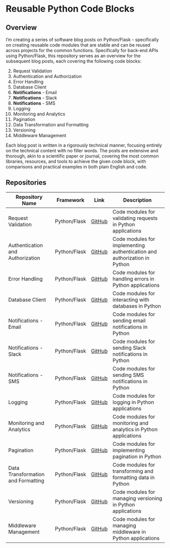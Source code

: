 # Reusable Python Code Blocks

## Overview

I’m creating a series of software blog posts on Python/Flask - specifically on creating reusable code modules that are stable and can be reused across projects for the common functions. Specifically for back-end APIs using Python/Flask, this repository serves as an overview for the subsequent blog posts, each covering the following code blocks:

2. Request Validation
3. Authentication and Authorization
4. Error Handling
5. Database Client
6. **Notifications** - Email
7. **Notifications** - Slack
8. **Notifications** - SMS
9. Logging
10. Monitoring and Analytics
11. Pagination
12. Data Transformation and Formatting
13. Versioning
14. Middleware Management

Each blog post is written in a rigorously technical manner, focusing entirely on the technical content with no filler words. The posts are extensive and thorough, akin to a scientific paper or journal, covering the most common libraries, resources, and tools to achieve the given code block, with comparisons and practical examples in both plain English and code.

## Repositories

| Repository Name                                      | Framework    | Link                                                                 | Description                                                       |
|------------------------------------------------------|--------------|----------------------------------------------------------------------|-------------------------------------------------------------------|
| Request Validation | Python/Flask | [GitHub](https://github.com/eduardocgarza/python-blocks-request-validation) | Code modules for validating requests in Python applications      |
| Authentication and Authorization | Python/Flask | [GitHub](https://github.com/eduardocgarza/python-blocks-authentication-authorization) | Code modules for implementing authentication and authorization in Python |
| Error Handling | Python/Flask | [GitHub](https://github.com/eduardocgarza/python-blocks-error-handling) | Code modules for handling errors in Python applications          |
| Database Client | Python/Flask | [GitHub](https://github.com/eduardocgarza/python-blocks-database) | Code modules for interacting with databases in Python            |
| Notifications - Email | Python/Flask | [GitHub](https://github.com/eduardocgarza/python-blocks-notifications-email) | Code modules for sending email notifications in Python            |
| Notifications - Slack | Python/Flask | [GitHub](https://github.com/eduardocgarza/python-blocks-notifications-slack) | Code modules for sending Slack notifications in Python            |
| Notifications - SMS | Python/Flask | [GitHub](https://github.com/eduardocgarza/python-blocks-notifications-sms) | Code modules for sending SMS notifications in Python              |
| Logging | Python/Flask | [GitHub](https://github.com/eduardocgarza/python-blocks-logging) | Code modules for logging in Python applications                   |
| Monitoring and Analytics | Python/Flask | [GitHub](https://github.com/eduardocgarza/python-blocks-monitoring-analytics) | Code modules for monitoring and analytics in Python applications  |
| Pagination | Python/Flask | [GitHub](https://github.com/eduardocgarza/python-blocks-pagination) | Code modules for implementing pagination in Python                |
| Data Transformation and Formatting | Python/Flask | [GitHub](https://github.com/eduardocgarza/python-blocks-data-formatting) | Code modules for transforming and formatting data in Python       |
| Versioning | Python/Flask | [GitHub](https://github.com/eduardocgarza/python-blocks-api-versioning) | Code modules for managing versioning in Python applications       |
| Middleware Management | Python/Flask | [GitHub](https://github.com/eduardocgarza/python-blocks-middleware) | Code modules for managing middleware in Python applications       |
